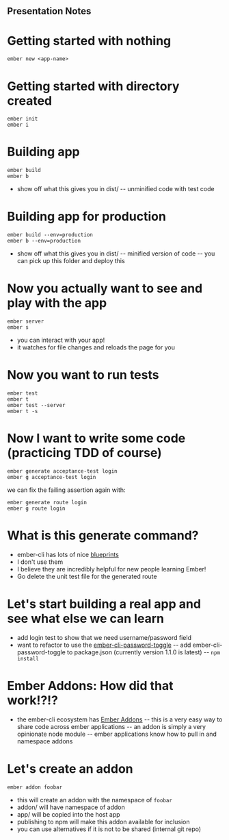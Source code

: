 Presentation Notes
------------------

# Getting started with nothing

    ember new <app-name>

# Getting started with directory created

    ember init
    ember i

# Building app

    ember build
    ember b

- show off what this gives you in dist/
-- unminified code with test code

# Building app for production

    ember build --env=production
    ember b --env=production

- show off what this gives you in dist/
-- minified version of code
-- you can pick up this folder and deploy this

# Now you actually want to see and play with the app

    ember server
    ember s

- you can interact with your app!
- it watches for file changes and reloads the page for you

# Now you want to run tests

    ember test
    ember t
    ember test --server
    ember t -s

# Now I want to write some code (practicing TDD of course)

    ember generate acceptance-test login
    ember g acceptance-test login

we can fix the failing assertion again with:

    ember generate route login
    ember g route login

# What is this generate command?

- ember-cli has lots of nice [blueprints]
- I don't use them
- I believe they are incredibly helpful for new people learning Ember!
- Go delete the unit test file for the generated route

# Let's start building a real app and see what else we can learn

- add login test to show that we need username/password field
- want to refactor to use the [ember-cli-password-toggle]
-- add ember-cli-password-toggle to package.json (currently version 1.1.0 is latest)
-- `npm install`

# Ember Addons:  How did that work!?!?

- the ember-cli ecosystem has [Ember Addons]
 -- this is a very easy way to share code across ember applications
-- an addon is simply a very opinionate node module
-- ember applications know how to pull in and namespace addons

# Let's create an addon

    ember addon foobar

- this will create an addon with the namespace of `foobar`
- addon/ will have namespace of addon
- app/ will be copied into the host app
- publishing to npm will make this addon available for inclusion
- you can use alternatives if it is not to be shared (internal git repo)


[blueprints]: http://www.ember-cli.com/#generators-and-blueprints
[ember-cli-password-toggle]: https://github.com/nchristus/ember-cli-password-toggle
[Ember Addons]: http://emberaddons.com
